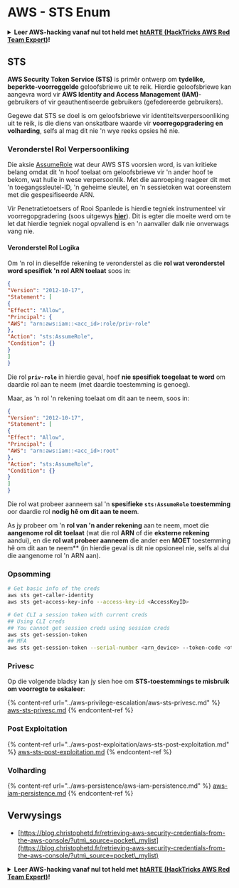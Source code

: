 # AWS - STS Enum

<details>

<summary><strong>Leer AWS-hacking vanaf nul tot held met</strong> <a href="https://training.hacktricks.xyz/courses/arte"><strong>htARTE (HackTricks AWS Red Team Expert)</strong></a><strong>!</strong></summary>

Ander maniere om HackTricks te ondersteun:

* As jy wil sien dat jou **maatskappy geadverteer word in HackTricks** of **HackTricks aflaai in PDF-formaat** Kontroleer die [**INSKRYWINGSPLANNE**](https://github.com/sponsors/carlospolop)!
* Kry die [**amptelike PEASS & HackTricks swag**](https://peass.creator-spring.com)
* Ontdek [**Die PEASS-familie**](https://opensea.io/collection/the-peass-family), ons versameling eksklusiewe [**NFT's**](https://opensea.io/collection/the-peass-family)
* **Sluit aan by die** 💬 [**Discord-groep**](https://discord.gg/hRep4RUj7f) of die [**telegram-groep**](https://t.me/peass) of **volg** ons op **Twitter** 🐦 [**@hacktricks\_live**](https://twitter.com/hacktricks\_live)**.**
* **Deel jou haktruuks deur PR's in te dien by die** [**HackTricks**](https://github.com/carlospolop/hacktricks) en [**HackTricks Cloud**](https://github.com/carlospolop/hacktricks-cloud) github-opslag.

</details>

## STS

**AWS Security Token Service (STS)** is primêr ontwerp om **tydelike, beperkte-voorreggelde** geloofsbriewe uit te reik. Hierdie geloofsbriewe kan aangevra word vir **AWS Identity and Access Management (IAM)**-gebruikers of vir geauthentiseerde gebruikers (gefedereerde gebruikers).

Gegewe dat STS se doel is om geloofsbriewe vir identiteitsverpersoonliking uit te reik, is die diens van onskatbare waarde vir **voorregopgradering en volharding**, selfs al mag dit nie 'n wye reeks opsies hê nie.

### Veronderstel Rol Verpersoonliking

Die aksie [AssumeRole](https://docs.aws.amazon.com/STS/latest/APIReference/API\_AssumeRole.html) wat deur AWS STS voorsien word, is van kritieke belang omdat dit 'n hoof toelaat om geloofsbriewe vir 'n ander hoof te bekom, wat hulle in wese verpersoonlik. Met die aanroeping reageer dit met 'n toegangssleutel-ID, 'n geheime sleutel, en 'n sessietoken wat ooreenstem met die gespesifiseerde ARN.

Vir Penetratietoetsers of Rooi Spanlede is hierdie tegniek instrumenteel vir voorregopgradering (soos uitgewys [**hier**](../aws-privilege-escalation/aws-sts-privesc.md#sts-assumerole)). Dit is egter die moeite werd om te let dat hierdie tegniek nogal opvallend is en 'n aanvaller dalk nie onverwags vang nie.

#### Veronderstel Rol Logika

Om 'n rol in dieselfde rekening te veronderstel as die **rol wat veronderstel word spesifiek 'n rol ARN toelaat** soos in:
```json
{
"Version": "2012-10-17",
"Statement": [
{
"Effect": "Allow",
"Principal": {
"AWS": "arn:aws:iam::<acc_id>:role/priv-role"
},
"Action": "sts:AssumeRole",
"Condition": {}
}
]
}
```
Die rol **`priv-role`** in hierdie geval, hoef **nie spesifiek toegelaat te word** om daardie rol aan te neem (met daardie toestemming is genoeg).

Maar, as 'n rol 'n rekening toelaat om dit aan te neem, soos in:
```json
{
"Version": "2012-10-17",
"Statement": [
{
"Effect": "Allow",
"Principal": {
"AWS": "arn:aws:iam::<acc_id>:root"
},
"Action": "sts:AssumeRole",
"Condition": {}
}
]
}
```
Die rol wat probeer aanneem sal 'n **spesifieke `sts:AssumeRole` toestemming** oor daardie rol **nodig hê om dit aan te neem**.

As jy probeer om 'n **rol van 'n ander rekening** aan te neem, moet die **aangenome rol dit toelaat** (wat die rol **ARN** of die **eksterne rekening** aandui), en die **rol wat probeer aanneem** die ander een **MOET** toestemming hê om dit aan te neem** (in hierdie geval is dit nie opsioneel nie, selfs al dui die aangenome rol 'n ARN aan).

### Opsomming
```bash
# Get basic info of the creds
aws sts get-caller-identity
aws sts get-access-key-info --access-key-id <AccessKeyID>

# Get CLI a session token with current creds
## Using CLI creds
## You cannot get session creds using session creds
aws sts get-session-token
## MFA
aws sts get-session-token --serial-number <arn_device> --token-code <otp_code>
```
### Privesc

Op die volgende bladsy kan jy sien hoe om **STS-toestemmings te misbruik om voorregte te eskaleer**:

{% content-ref url="../aws-privilege-escalation/aws-sts-privesc.md" %}
[aws-sts-privesc.md](../aws-privilege-escalation/aws-sts-privesc.md)
{% endcontent-ref %}

### Post Exploitation

{% content-ref url="../aws-post-exploitation/aws-sts-post-exploitation.md" %}
[aws-sts-post-exploitation.md](../aws-post-exploitation/aws-sts-post-exploitation.md)
{% endcontent-ref %}

### Volharding

{% content-ref url="../aws-persistence/aws-iam-persistence.md" %}
[aws-iam-persistence.md](../aws-persistence/aws-iam-persistence.md)
{% endcontent-ref %}

## Verwysings

* [https://blog.christophetd.fr/retrieving-aws-security-credentials-from-the-aws-console/?utm\_source=pocket\_mylist](https://blog.christophetd.fr/retrieving-aws-security-credentials-from-the-aws-console/?utm\_source=pocket\_mylist)

<details>

<summary><strong>Leer AWS-hacking vanaf nul tot held met</strong> <a href="https://training.hacktricks.xyz/courses/arte"><strong>htARTE (HackTricks AWS Red Team Expert)</strong></a><strong>!</strong></summary>

Ander maniere om HackTricks te ondersteun:

* As jy wil sien dat jou **maatskappy geadverteer word in HackTricks** of **HackTricks aflaai in PDF-formaat** Kyk na die [**INSKRYWINGSPLANNE**](https://github.com/sponsors/carlospolop)!
* Kry die [**amptelike PEASS & HackTricks swag**](https://peass.creator-spring.com)
* Ontdek [**Die PEASS Familie**](https://opensea.io/collection/the-peass-family), ons versameling eksklusiewe [**NFTs**](https://opensea.io/collection/the-peass-family)
* **Sluit aan by die** 💬 [**Discord-groep**](https://discord.gg/hRep4RUj7f) of die [**telegram-groep**](https://t.me/peass) of **volg** ons op **Twitter** 🐦 [**@hacktricks\_live**](https://twitter.com/hacktricks\_live)**.**
* **Deel jou haktruuks deur PR's in te dien by die** [**HackTricks**](https://github.com/carlospolop/hacktricks) en [**HackTricks Cloud**](https://github.com/carlospolop/hacktricks-cloud) github-opslag.

</details>
